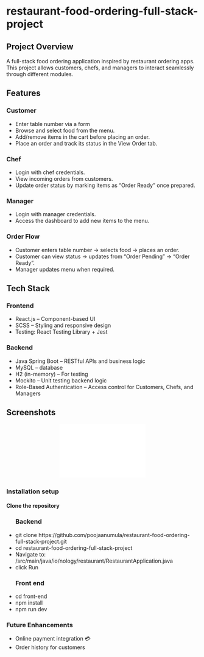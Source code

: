 # restaurant-food-ordering-full-stack-project
<h2>Project Overview</h2>
<p>A full-stack food ordering application inspired by restaurant ordering apps. This project allows customers, chefs, and managers to interact seamlessly through different modules.</p>
<h2>Features</h2>
<h3>Customer</h3>
<ul>
  <li>Enter table number via a form</li>
 <li>Browse and select food from the menu.</li>
 <li>Add/remove items in the cart before placing an order.</li>
  <li>Place an order and track its status in the View Order tab.</li>
</ul>
<h3>Chef</h3>
<ul>
  <li>Login with chef credentials.</li>
    <li>View incoming orders from customers.</li>
    <li>Update order status by marking items as “Order Ready” once prepared.</li>
</ul>
<h3>Manager</h3>
<ul>
  <li>Login with manager credentials.</li>
    <li>Access the dashboard to add new items to the menu.</li>
</ul>
<h3>Order Flow</h3>
<ul>
  <li>Customer enters table number → selects food → places an order.</li>
  <li<Chef receives the order → prepares food → marks it as ready</li>
  <li>Customer can view status → updates from “Order Pending” → “Order Ready”.</li>
  <li>Manager updates menu when required.</li>
</ul>
<h2>Tech Stack</h2>
<h3>Frontend</h3>
<ul>
  <li>React.js – Component-based UI</li>
  <li>SCSS – Styling and responsive design</li>
  <li>Testing: React Testing Library + Jest</li>
</ul>
<h3>Backend</h3>
<ul>
  <li>Java Spring Boot – RESTful APIs and business logic</li>
    <li>MySQL – database</li>
    <li>H2 (in-memory) – For testing</li>
    <li>Mockito – Unit testing backend logic</li>
  <li>Role-Based Authentication – Access control for Customers, Chefs, and Managers</li>
</ul>
<h2>Screenshots</h2>
<p align="center"> 
  <img src="docs/menu.png" alt="Customer Menu" width="45%" /> 
<h3>Installation setup</h3>
<h4>Clone the repository</h4>
<ul>
  <h3>Backend</h3>
  <li>git clone https://github.com/poojaanumula/restaurant-food-ordering-full-stack-project.git </li>
  <li>cd  restaurant-food-ordering-full-stack-project</li>
  <li>Navigate to: /src/main/java/io/nology/restaurant/RestaurantApplication.java</li>
  <li>click Run</li>
  <h3>Front end</h3>
  <li>cd front-end</li>
  <li>npm install</li>
  <li>npm run dev</li>
</ul>
<h3>Future Enhancements</h3>
<ul>
  <li>Online payment integration 💳

</li>
  <li>Order history for customers</li>
</ul>



